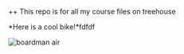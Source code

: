++ This repo is for all my course files on treehouse

*Here is a cool bike!*fdfdf


![boardman air](https://cloud.githubusercontent.com/assets/25348304/26037502/e9e0f226-38eb-11e7-8f06-83384c3cf17b.jpg)
